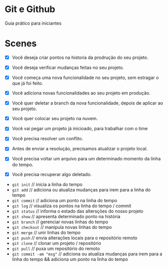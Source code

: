 # Git e Github

Guia prático para iniciantes 

# Scenes

- [x] Você deseja criar pontos na historia da prodrução do seu projeto. 
- [x] Você deseja verificar mudanças feitas no seu projeto.

- [x] Você começa uma nova funcionalidade no seu projeto, sem estragar o que já foi feito.
- [x] Você adiciona novas funcionalidades ao seu projeto em produção.
- [x] Você quer deletar a branch da nova funcionalidade, depois de aplicar ao seu projeto.

- [x] Você quer colocar seu projeto na nuvem.

- [x] Você vai pegar um projeto já inicioado, para trabalhar com o time
- [x] Você precisa resolver um conflito.
- [x] Antes de enviar a resolução, precisamos atualizar o projeto local.

- [x] Você precisa voltar um arquivo para um determinado momento da linha do tempo.
- [x] Você precisa recuperar algo deletado.

* `git init` // inicia a linha do tempo
* `git add` // adiciona ou atualiza mudanças para irem para a linha do tempo
* `git commit` // adiciona um ponto na linha do tempo
* `git log` // visualiza os pontos na linha do tempo / commit
* `git status` // informa o estado das altersções do nosso projeto
* `git show` // apresenta determinado ponto na história 
* `git branch` // gerenciar novas linhas do tempo
* `git checkout` // manipula novas linhas do tempo
* `git merge` // unir linhas do tempo
* `git push` // envia alterações locais para o repositório remoto
* `git clone` // clonar um projeto / repositório
* `git pull` // puxa um repositório do remoto
* `git commit -am "msg"` // adiciona ou atualiza mudanças para irem para a linha do tempo && adiciona um ponto na linha do tempo